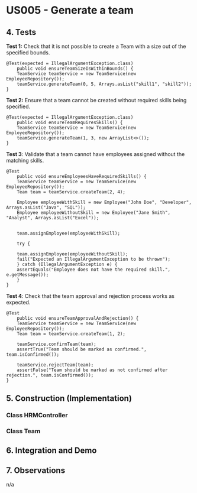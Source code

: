 # US005 - Generate a team

## 4. Tests 

**Test 1:** Check that it is not possible to create a Team with a size out of the specified bounds. 

	@Test(expected = IllegalArgumentException.class)
		public void ensureTeamSizeIsWithinBounds() {
    	TeamService teamService = new TeamService(new EmployeeRepository());
    	teamService.generateTeam(0, 5, Arrays.asList("skill1", "skill2"));
	}
	

**Test 2:**  Ensure that a team cannot be created without required skills being specified. 

	@Test(expected = IllegalArgumentException.class)
		public void ensureTeamRequiresSkills() {
    	TeamService teamService = new TeamService(new EmployeeRepository());
    	teamService.generateTeam(1, 3, new ArrayList<>()); 
	}

**Test 3**: Validate that a team cannot have employees assigned without the matching skills.

	@Test
		public void ensureEmployeesHaveRequiredSkills() {
    	TeamService teamService = new TeamService(new EmployeeRepository());
    	Team team = teamService.createTeam(2, 4);
    
    	Employee employeeWithSkill = new Employee("John Doe", "Developer", Arrays.asList("Java", "SQL"));
    	Employee employeeWithoutSkill = new Employee("Jane Smith", "Analyst", Arrays.asList("Excel"));
    
    	
    	team.assignEmployee(employeeWithSkill);
    
    	try {
        
        team.assignEmployee(employeeWithoutSkill);
        fail("Expected an IllegalArgumentException to be thrown");
    	} catch (IllegalArgumentException e) {
        assertEquals("Employee does not have the required skill.", e.getMessage());
    	}
	}

**Test 4**: Check that the team approval and rejection process works as expected.

	@Test
		public void ensureTeamApprovalAndRejection() {
    	TeamService teamService = new TeamService(new EmployeeRepository());
    	Team team = teamService.createTeam(1, 2);

    	teamService.confirmTeam(team);
    	assertTrue("Team should be marked as confirmed.", team.isConfirmed());

    	teamService.rejectTeam(team);
    	assertFalse("Team should be marked as not confirmed after rejection.", team.isConfirmed());
	}







## 5. Construction (Implementation)

### Class HRMController



### Class Team




## 6. Integration and Demo 




## 7. Observations

n/a